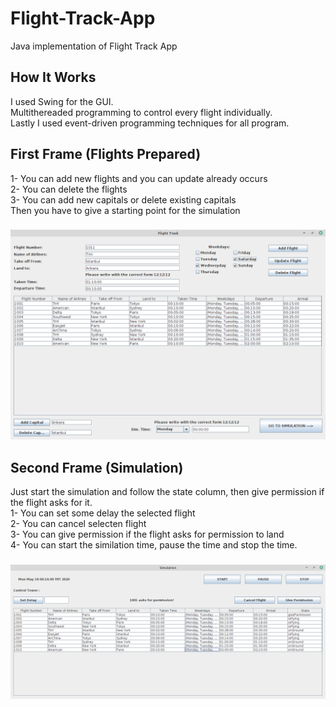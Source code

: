 # Flight-Track-App
  Java implementation of Flight Track App
  ## How It Works
  I used Swing for the GUI.<br />
  Multithereaded programming to control every flight individually.<br />
  Lastly I used event-driven programming techniques for all program.<br />
  
  ## First Frame (Flights Prepared)
  1- You can add new flights and you can update already occurs<br />
  2- You can delete the flights<br />
  3- You can add new capitals or delete existing capitals<br />
  Then you have to give a starting point for the simulation
  ### 
  <img src="img/1.png"/>
  
  ## Second Frame (Simulation)
  Just start the simulation and follow the state column, then give permission if the flight asks for it.<br /> 
  1- You can set some delay the selected flight<br />
  2- You can cancel selecten flight<br />
  3- You can give permission if the flight asks for permission to land<br />
  4- You can start the similation time, pause the time and stop the time.<br />
  ###
  <img src="img/2.png"/>
